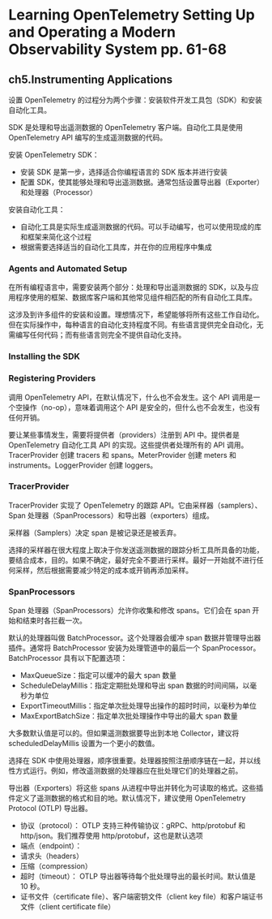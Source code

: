 # Learning OpenTelemetry Setting Up and Operating a Modern Observability System pp. 61-68

## ch5.Instrumenting Applications

设置 OpenTelemetry 的过程分为两个步骤：安装软件开发工具包（SDK）和安装自动化工具。

SDK 是处理和导出遥测数据的 OpenTelemetry 客户端。自动化工具是使用 OpenTelemetry API 编写的生成遥测数据的代码。

安装 OpenTelemetry SDK：

- 安装 SDK 是第一步，选择适合你编程语言的 SDK 版本并进行安装
- 配置 SDK，使其能够处理和导出遥测数据。通常包括设置导出器（Exporter）和处理器（Processor）

安装自动化工具：

- 自动化工具是实际生成遥测数据的代码。可以手动编写，也可以使用现成的库和框架来简化这个过程
- 根据需要选择适当的自动化工具库，并在你的应用程序中集成

### Agents and Automated Setup

在所有编程语言中，需要安装两个部分：处理和导出遥测数据的 SDK，以及与应用程序使用的框架、数据库客户端和其他常见组件相匹配的所有自动化工具库。

这涉及到许多组件的安装和设置。理想情况下，希望能够将所有这些工作自动化。但在实际操作中，每种语言的自动化支持程度不同。有些语言提供完全自动化，无需编写任何代码；而有些语言则完全不提供自动化支持。

### Installing the SDK

### Registering Providers

调用 OpenTelemetry API，在默认情况下，什么也不会发生。这个 API 调用是一个空操作（no-op），意味着调用这个 API 是安全的，但什么也不会发生，也没有任何开销。

要让某些事情发生，需要将提供者（providers）注册到 API 中。提供者是 OpenTelemetry 自动化工具 API 的实现。这些提供者处理所有的 API 调用。TracerProvider 创建 tracers 和 spans。MeterProvider 创建 meters 和 instruments。LoggerProvider 创建 loggers。

### TracerProvider

TracerProvider 实现了 OpenTelemetry 的跟踪 API。它由采样器（samplers）、Span 处理器（SpanProcessors）和导出器（exporters）组成。

采样器（Samplers）决定 span 是被记录还是被丢弃。

选择的采样器在很大程度上取决于你发送遥测数据的跟踪分析工具所具备的功能，要结合成本，目的。如果不确定，最好完全不要进行采样。最好一开始就不进行任何采样，然后根据需要减少特定的成本或开销再添加采样。

### SpanProcessors

Span 处理器（SpanProcessors）允许你收集和修改 spans。它们会在 span 开始和结束时各拦截一次。

默认的处理器叫做 BatchProcessor。这个处理器会缓冲 span 数据并管理导出器插件。通常将 BatchProcessor 安装为处理管道中的最后一个 SpanProcessor。BatchProcessor 具有以下配置选项：

- MaxQueueSize：指定可以缓冲的最大 span 数量
- ScheduleDelayMillis：指定定期批处理和导出 span 数据的时间间隔，以毫秒为单位
- ExportTimeoutMillis：指定单次批处理导出操作的超时时间，以毫秒为单位
- MaxExportBatchSize：指定单次批处理操作中导出的最大 span 数量

大多数默认值是可以的。但如果遥测数据要导出到本地 Collector，建议将 scheduledDelayMillis 设置为一个更小的数值。

选择在 SDK 中使用处理器，顺序很重要。处理器按照注册顺序链在一起，并以线性方式运行。例如，修改遥测数据的处理器应在批处理它们的处理器之前。

导出器（Exporters）将这些 spans 从进程中导出并转化为可读取的格式。这些插件定义了遥测数据的格式和目的地。默认情况下，建议使用 OpenTelemetry Protocol (OTLP) 导出器。

- 协议（protocol）： OTLP 支持三种传输协议：gRPC、http/protobuf 和 http/json。我们推荐使用 http/protobuf，这也是默认选项
- 端点（endpoint）：
- 请求头（headers）
- 压缩（compression）
- 超时（timeout）： OTLP 导出器等待每个批处理导出的最长时间。默认值是 10 秒。
- 证书文件（certificate file）、客户端密钥文件（client key file）和客户端证书文件（client certificate file）
